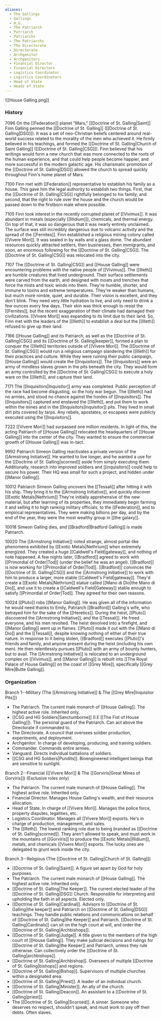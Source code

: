 ```yaml
---
aliases:
  - The Gallings
  - Gallings
  - H.G.
  - The Patriarch
  - Patriarch
  - Patriarchs
  - The Patriarchs
  - The Directorate
  - Directorate
  - Archgenitor
  - Archgenitors
  - Financial Director
  - Financial Directors
  - Logistics Coordinator
  - Logistics Coordinators
  - Head of State
  - Heads of State
---
```


![[House Galling.png]]

### History
7096
	On the [[Federation]] planet "Mars," [[Doctrine of St. Galling|Saint]] Finn Galling penned the [[Doctrine of St. Galling]] ([[Doctrine of St. Galling|DSG]]). It was a set of neo-Christian beliefs centered around real-world success related to the morality of the men who achieved it. He firmly believed in his teachings, and formed the [[Doctrine of St. Galling|Church of Saint Galling]] ([[Doctrine of St. Galling|CSG]]). Finn believed that his writings would form a new church that was more connected to the roots of the human experience, and that could help people become happier, and more successful in the modern galactic age. His charismatic promotion of the [[Doctrine of St. Galling|DSG]] allowed the church to spread quickly throughout Finn's home planet of Mars. 

7100 
	Finn met with [[Federation]] representative to establish his family as a house. This gave him the legal authority to establish two things. First, that the [[Doctrine of St. Galling|CSG]] rightfully belonged to his family, and second, that the right to rule over the house and the church would be passed down to the firstborn male where possible. 

7105 
	Finn took interest in the recently corrupted planet of [[Vivimus]]. It was abundant in metals (especially [[Illidium]]), chemicals, and thermal energy. On top of that, it was so dangerous that it was nearly entirely unclaimed. The surface was still incredibly dangerous due to volcanic activity and the spread of the [[Fernites]]. 
	Finn established a religious mining colony called [[Vivere Mori]]. It was sealed in by walls and a glass dome. The abundant resources quickly attracted settlers, then businesses, then immigrants, and soon, an enormous following for the [[Doctrine of St. Galling|CSG]]. The [[Doctrine of St. Galling|CSG]] was relocated into the city. 

7107
	The [[Doctrine of St. Galling|CSG]] and [[House Galling]] were encountering problems with the native people of [[Vivimus]]. The [[Illeth]] are humble creatures that lived underground. Their surface settlements were carved from the earth, and designed with moats and trenches that force the mists and toxic winds into them. They're humble, shorter, and immune to toxins and extreme temperatures. They're weaker than humans, but much more nimble, quiet, and durable. Their vision is excellent, and they don't blink. They need very little hydration to live, and only need to drink a few ounces every few days. Their skin was thick enough to resist the [[Fernites]], but the recent exaggeration of their climate had damaged their civilizations. [[Vivere Mori]] was expanding to its limit due to their land. So, Finn met with the leaders of the [[Illeth]] to establish a deal but the [[Illeth]] refused to give up their land. 

7166 
	[[House Galling]] and its Patriarch, as well as the [[Doctrine of St. Galling|CSG]] and its [[Doctrine of St. Galling|keeper]], formed a plan to conquer the [[Illeth]] territories outside of [[Vivere Mori]]. The [[Doctrine of St. Galling|CSG]] would run a religious campaign slandering the [[Illeth]] for their practices and culture. While they were ruining their public campaign, [[House Galling]] would create the [[Inquisitors]]. The [[Inquisitors]] were an army of mindless slaves grown in the pits beneath the city. They would form an army controlled by the [[Doctrine of St. Galling|CSG]] to execute a holy ware on the [[Illeth]], and capture their land. 

7171 
	The [[Inquisitors|Inquisitor]] army was completed. Public perception of the race had become disgusting, so the holy war begun. The [[Illeth]] had no armies, and stood no chance against the hordes of [[Inquisitors]]. The [[Inquisitors]] captured and enslaved the [[Illeth]], and put them to work within the mines and in the [[Inquisitors|Inquisitor]] pits. They lived in small dirt pits covered by tarps. Any rebels, apostates, or escapees were publicly executed using the [[Inquisitors]]. 

7222 
	[[Vivere Mori]] had surpassed one million residents. In light of this, the acting Patriarch of [[House Galling]] relocated the headquarters of [[House Galling]] into the center of the city. They wanted to ensure the commercial growth of [[House Galling]] was in-tact. 

9992 
	Patriarch Simeon Galling reactivates a private version of the [[Armstrong Initiative]]. He wanted to live longer, and he wanted a use for the [[Doctrine of St. Galling|scorned]] aside from simply executing them. Additionally, research into improved soldiers and [[inquisitors]] could help to secure his power. Their HQ was small for such a project, and hidden under [[Manor Galling]]. 

10012 
	Patriarch Simeon Galling uncovers the [[Tessali]] after hitting it with his ship. They bring it to the [[Armstrong Initiative]], and quickly discover [[Exotic Metals|Nethrium]] They're initially apprehensive of the new material, but after learning of its properties, they immediately begin farming it and selling it to high ranking military officials, to the [[Federation]], and to empirical representatives. They were making billions per day, and by the end of the year, they were the most wealthy group in [[the galaxy]]. 

10018 
	Simeon Galling dies, and [[Bradford|Bradford Galling]] is made Patriarch. 

10020 
	The [[Armstrong Initiative]] noted strange, almost portal-like phenomena exhibited by [[Exotic Metals|Nethrium]] when extremely energized. They created a huge [[Caldwell's Field|gateway]], and nothing of note happened.
	A few nights later, [[Bradford]] agreed to work with [[Primordial of Order|Tod]] (under the belief he was an angel). [[Bradford]] is now working for [[Primordial of Order|Tod]].
	[[Bradford]] convinces the [[Doctrine of St. Galling|CSG]] and the [[Armstrong Initiative]] to work with him to produce a larger, more stable [[Caldwell's Field|gateway]]. They'd create a [[Exotic Metals|Nethrium]] statue called [[Mano di Dio|the Mano di Dio]], and use it to create a [[Caldwell's Field|Gateway]] stable enough to satisfy [[Primordial of Order|Tod]]. They agreed for their own reasons. 

10024
	[[Pluto]] robs [[Manor Galling]]. He was given all of the information he would need thanks to Emily, Patriarch [[Bradford]] Galling's wife, who betrayed him for the sake of the [[Heretics]]. During the heist, [[Pluto]] discovered the [[Armstrong Initiative]], and the [[Tessali]]. He freed everyone, and his men revolted. The heist devolved into a firefight, and [[Manor Galling]] went up in flames. [[Pluto]] made it out with the [[Mano di Dio]] and the [[Tessali]], despite knowing nothing of either of their true nature. In response to it being stolen, [[Bradford]] executes [[Pluto]]'s friends and family, and anyone present during the heist (including his own men). He then relentlessly pursues [[Pluto]] with an army of bounty hunters, but to avail. The [[Armstrong Initiative]] is relocated to an underground complex on [[Vivimus]], and [[Manor Galling]] is rebuilt into [[The Royal Palace of House Galling]] on the coast of [[Grey Mire]], specifically [[Grey Mire|Butte Galling]]. 

### Organization
Branch 1--Military (The [[Armstrong Initiative]] & The [[Grey Mire|Inquisitor Pits]])
- The Patriarch. The current male monarch of [[House Galling]]. The highest active role. Inherited only.
- [[CSG and HG Soldiers|Sanctumborne]] (I.E [[The Fist of House Galling]]). The personal guard of the Patriarch. Can act above the Directorate if commanded to.
- The Directorate. A council that oversees soldier production, experiments, and deployment. 
- Archgenitor. In charge of developing, producing, and training soldiers.
- Commander. Commands entire armies.
- Vanguard. Directs individual battalions of soldiers.
- [[CSG and HG Soldiers|Pundits]]. Bioengineered intelligent beings that are sensitive to sunlight. 

Branch 2--Financial ([[Vivere Mori]] & The [[Gorviris|Great Mines of Gorviris]]) (Exclusive roles only)
- The Patriarch. The current male monarch of [[House Galling]]. The highest active role. Inherited only.
- Financial Director. Manages House Galling's wealth, and their resource allocation.
- Head of State. In charge of [[Vivere Mori]]. Manages the police force, property disputes, legalities, etc. 
- Logistics Coordinator. Manages all [[Vivere Mori]] exports. He's in charge of production, management, and sales. 
- The [[Illeth]]. The lowest ranking role due to being branded as [[Doctrine of St. Galling|scorned]]. They aren't allowed to speak, and must work in the mountains of [[Gorviris]] to produce the [[Exotic Metals|Illidium]], metals, and chemicals [[Vivere Mori]] exports. The lucky ones are delegated to grunt work inside the city. 

Branch 3--Religious (The [[Doctrine of St. Galling|Church of St. Galling]])
- [[Doctrine of St. Galling|Saint]]. A figure set apart by God for holy purposes.
- The Patriarch. The current male monarch of [[House Galling]]. The highest active role. Inherited only.
- [[Doctrine of St. Galling|The Keeper]]. The current elected leader of the [[Doctrine of St. Galling|DSG]] Church. Responsible for interpreting and upholding the faith in all aspects. Elected only. 
- [[Doctrine of St. Galling|Cardinal]]. Advisors to [[Doctrine of St. Galling|the keeper]] and Patriarch on [[Doctrine of St. Galling|DSG]] teachings. They handle public relations and communications on behalf of [[Doctrine of St. Galling|the Keeper]] and Patriarch. [[Doctrine of St. Galling|Cardinals]] can sit on the high court at will, and order the [[Doctrine of St. Galling|Archbishops]]. 
- [[Doctrine of St. Galling|Judge]]. A title given to the members of the high court of [[House Galling]]. They make judicial decisions and rulings for [[Doctrine of St. Galling|the Keeper]] and Patriarch, unless they rule otherwise. Can collectively order the [[Doctrine of St. Galling|archbishops]]. 
- [[Doctrine of St. Galling|Archbishop]]. Overseers of multiple [[Doctrine of St. Galling|bishops]] and regions. 
- [[Doctrine of St. Galling|Bishop]]. Supervisors of multiple churches within a designated area.
- [[Doctrine of St. Galling|Priest]]. A leader of an individual church.
- [[Doctrine of St. Galling|Minister]]. An ally of the church. 
- [[Doctrine of St. Galling|Deacon]]. An assistant to a [[Doctrine of St. Galling|priest]].
- The [[Doctrine of St. Galling|Scorned]]. A sinner. Someone who deserves no respect, shouldn't speak, and must work to pay off their debts. Often slaves.